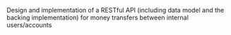 Design and implementation of a RESTful API (including data model and the backing implementation) for money transfers between internal users/accounts
